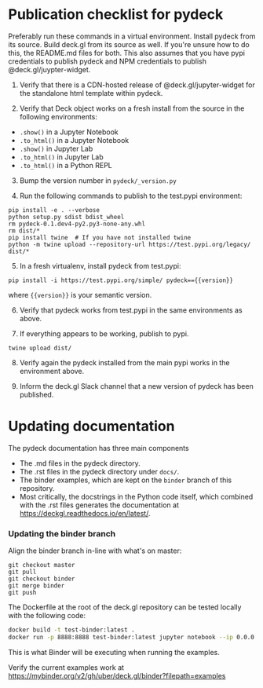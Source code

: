 Publication checklist for pydeck
==========

Preferably run these commands in a virtual environment. Install pydeck from its source.
Build deck.gl from its source as well. If you're unsure how to do this, the README.md files for both.
This also assumes that you have pypi credentials to publish pydeck and NPM credentials to publish @deck.gl/juypter-widget.

1) Verify that there is a CDN-hosted release of @deck.gl/jupyter-widget for the standalone html template
within pydeck.

2) Verify that Deck object works on a fresh install from the source in the following
environments:

- `.show()` in a Jupyter Notebook
- `.to_html()` in a Jupyter Notebook
- `.show()` in Jupyter Lab
- `.to_html()` in Jupyter Lab
- `.to_html()` in a Python REPL

3) Bump the version number in `pydeck/_version.py`

4) Run the following commands to publish to the test.pypi environment:

```
pip install -e . --verbose
python setup.py sdist bdist_wheel
rm pydeck-0.1.dev4-py2.py3-none-any.whl
rm dist/*
pip install twine  # If you have not installed twine
python -m twine upload --repository-url https://test.pypi.org/legacy/ dist/*
```

5) In a fresh virtualenv, install pydeck from test.pypi:

```
pip install -i https://test.pypi.org/simple/ pydeck=={{version}}
```

where `{{version}}` is your semantic version.

6) Verify that pydeck works from test.pypi in the same environments as above.

7) If everything appears to be working, publish to pypi.

```
twine upload dist/
```

8) Verify again the pydeck installed from the main pypi works in the environment above.

9) Inform the deck.gl Slack channel that a new version of pydeck has been published.


Updating documentation
==========

The pydeck documentation has three main components

- The .md files in the pydeck directory.
- The .rst files in the pydeck directory under `docs/`.
- The binder examples, which are kept on the `binder` branch of this repository.
- Most critically, the docstrings in the Python code itself, which combined with the .rst files generates
the documentation at https://deckgl.readthedocs.io/en/latest/.

### Updating the binder branch

Align the binder branch in-line with what's on master:

```
git checkout master
git pull
git checkout binder
git merge binder
git push
```

The Dockerfile at the root of the deck.gl repository can be tested locally with the following code:

```bash
docker build -t test-binder:latest .
docker run -p 8888:8888 test-binder:latest jupyter notebook --ip 0.0.0.0
```

This is what Binder will be executing when running the examples.

Verify the current examples work at https://mybinder.org/v2/gh/uber/deck.gl/binder?filepath=examples
